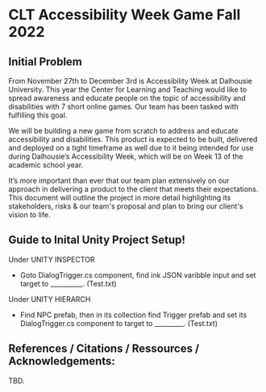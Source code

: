 # CLT Accessibility Week Game Fall 2022



## Initial Problem

From November 27th to December 3rd is Accessibility Week at Dalhousie University. This year the Center for Learning and Teaching would like to spread awareness and educate people on the topic of accessibility and disabilities with 7 short online games. Our team has been tasked with fulfilling this goal.  

We will be building a new game from scratch to address and educate accessibility and disabilities. This product is expected to be built, delivered and deployed on a tight timeframe as well due to it being intended for use during Dalhousie’s Accessibility Week, which will be on Week 13 of the academic school year. 


It’s more important than ever that our team plan extensively on our approach in delivering a product to the client that meets their expectations. This document will outline the project in more detail highlighting its stakeholders, risks & our team's proposal and plan to bring our client's vision to life. 




## Guide to Inital Unity Project Setup!
Under UNITY INSPECTOR
- Goto DialogTrigger.cs component, find ink JSON varibble input and set target to __________. (Test.txt)

Under UNITY HIERARCH
- Find NPC prefab, then in its collection find Trigger prefab and set its DialogTrigger.cs component to target to _________. (Test.txt)



## References / Citations / Ressources / Acknowledgements:
TBD.
